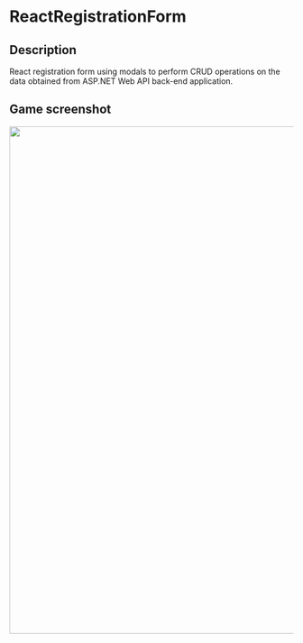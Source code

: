 # ReactRegistrationForm

## Description

React registration form using modals to perform CRUD operations on the data obtained from ASP.NET Web API back-end application.

## Game screenshot

<img src="https://imgur.com/3Z6cISR.gif" width="900">
